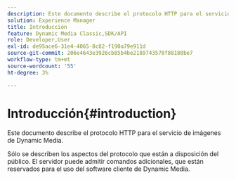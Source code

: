 ```yaml
---
description: Este documento describe el protocolo HTTP para el servicio de imágenes de Dynamic Media.
solution: Experience Manager
title: Introducción
feature: Dynamic Media Classic,SDK/API
role: Developer,User
exl-id: de95ace6-31e4-4065-8c82-f190a79e911d
source-git-commit: 206e4643e3926cb85b4be2189743578f88180be7
workflow-type: tm+mt
source-wordcount: '55'
ht-degree: 3%

---
```


# Introducción{#introduction}

Este documento describe el protocolo HTTP para el servicio de imágenes de Dynamic Media.

Sólo se describen los aspectos del protocolo que están a disposición del público. El servidor puede admitir comandos adicionales, que están reservados para el uso del software cliente de Dynamic Media.
